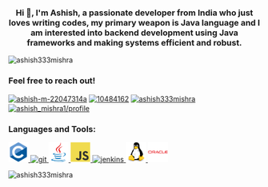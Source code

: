 <h3 align="center">Hi 👋, I'm Ashish, a passionate developer from India who just loves writing codes, my primary weapon is Java language and I am interested into backend development using Java frameworks and making systems efficient and robust.</h3>

<p align="left"> <img src="https://komarev.com/ghpvc/?username=ashish333mishra&label=Profile%20views&color=0e75b6&style=flat" alt="ashish333mishra" /> </p>

<h3 align="left">Feel free to reach out!</h3>
<p align="left">
<a href="https://linkedin.com/in/ashish-m-22047314a" target="blank"><img align="center" src="https://cdn.jsdelivr.net/npm/simple-icons@3.0.1/icons/linkedin.svg" alt="ashish-m-22047314a" height="30" width="40" /></a>
<a href="https://stackoverflow.com/users/10484162" target="blank"><img align="center" src="https://cdn.jsdelivr.net/npm/simple-icons@3.0.1/icons/stackoverflow.svg" alt="10484162" height="30" width="40" /></a>
<a href="https://www.hackerrank.com/ashish333mishra" target="blank"><img align="center" src="https://cdn.jsdelivr.net/npm/simple-icons@3.0.1/icons/hackerrank.svg" alt="ashish333mishra" height="30" width="40" /></a>
<a href="https://auth.geeksforgeeks.org/user/ashish_mishra1/profile" target="blank"><img align="center" src="https://cdn.jsdelivr.net/npm/simple-icons@3.0.1/icons/geeksforgeeks.svg" alt="ashish_mishra1/profile" height="30" width="40" /></a>
</p>

<h3 align="left">Languages and Tools:</h3>
<p align="left"> <a href="https://www.cprogramming.com/" target="_blank"> <img src="https://raw.githubusercontent.com/devicons/devicon/master/icons/c/c-original.svg" alt="c" width="40" height="40"/> </a> <a href="https://git-scm.com/" target="_blank"> <img src="https://www.vectorlogo.zone/logos/git-scm/git-scm-icon.svg" alt="git" width="40" height="40"/> </a> <a href="https://www.java.com" target="_blank"> <img src="https://raw.githubusercontent.com/devicons/devicon/master/icons/java/java-original.svg" alt="java" width="40" height="40"/> </a> <a href="https://developer.mozilla.org/en-US/docs/Web/JavaScript" target="_blank"> <img src="https://raw.githubusercontent.com/devicons/devicon/master/icons/javascript/javascript-original.svg" alt="javascript" width="40" height="40"/> </a> <a href="https://www.jenkins.io" target="_blank"> <img src="https://www.vectorlogo.zone/logos/jenkins/jenkins-icon.svg" alt="jenkins" width="40" height="40"/> </a> <a href="https://www.linux.org/" target="_blank"> <img src="https://raw.githubusercontent.com/devicons/devicon/master/icons/linux/linux-original.svg" alt="linux" width="40" height="40"/> </a> <a href="https://www.oracle.com/" target="_blank"> <img src="https://raw.githubusercontent.com/devicons/devicon/master/icons/oracle/oracle-original.svg" alt="oracle" width="40" height="40"/> </a> </p>

<p><img align="left" src="https://github-readme-stats.vercel.app/api/top-langs?username=ashish333mishra&show_icons=true&locale=en&layout=compact" alt="ashish333mishra" /></p>

